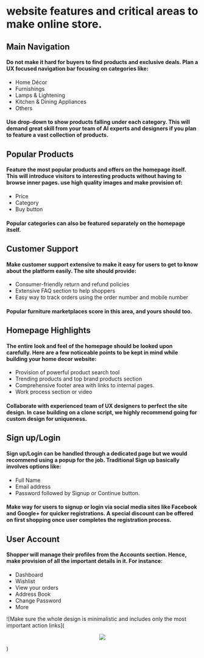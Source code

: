 # website features and critical areas to make online store.


## Main Navigation
#### Do not make it hard for buyers to find products and exclusive deals. Plan a UX focused navigation bar focusing on categories like:

* Home Décor
* Furnishings
* Lamps & Lightening
* Kitchen & Dining Appliances
* Others
#### Use drop-down to show products falling under each category. This will demand great skill from your team of AI experts and designers if you plan to feature a vast collection of products.

## Popular Products
#### Feature the most popular products and offers on the homepage itself. This will introduce visitors to interesting products without having to browse inner pages. use high quality images and make provision of:

* Price
* Category
* Buy button
#### Popular categories can also be featured separately on the homepage itself.

## Customer Support
#### Make customer support extensive to make it easy for users to get to know about the platform easily. The site should provide:

* Consumer-friendly return and refund policies
* Extensive FAQ section to help shoppers
* Easy way to track orders using the order number and mobile number
#### Popular furniture marketplaces score in this area, and yours should too.

## Homepage Highlights
#### The entire look and feel of the homepage should be looked upon carefully. Here are a few noticeable points to be kept in mind while building your home decor website:

* Provision of powerful product search tool
* Trending products and top brand products section
* Comprehensive footer area with links to internal pages.
* Work process section or video
#### Collaborate with experienced team of UX designers to perfect the site design. In case building on a clone script, we highly recommend going for custom design for uniqueness.

## Sign up/Login
#### Sign up/Login can be handled through a dedicated page but we would recommend using a popup for the job.  Traditional Sign up basically involves options like:

* Full Name
* Email address
* Password followed by Signup or Continue button.
#### Make way for users to signup or login via social media sites like Facebook and Google+ for quicker registrations. A special discount can be offered on first shopping once user completes the registration process.

## User Account
#### Shopper will manage their profiles from the Accounts section. Hence, make provision of all the important details in it. For instance:

* Dashboard
* Wishlist
* View your orders
* Address Book
* Change Password
* More

![Make sure the whole design is minimalistic and includes only the most important action links]( <p align="center">
  <img src="https://www.fatbit.com/fab/wp-content/uploads/2015/03/Order-Product-547x1024.png">
</p> )
